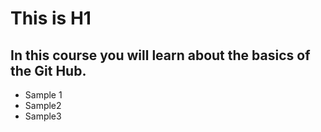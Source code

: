 # This is H1
## In this course you will learn about the basics of the Git Hub.
- Sample 1
- Sample2
- Sample3
